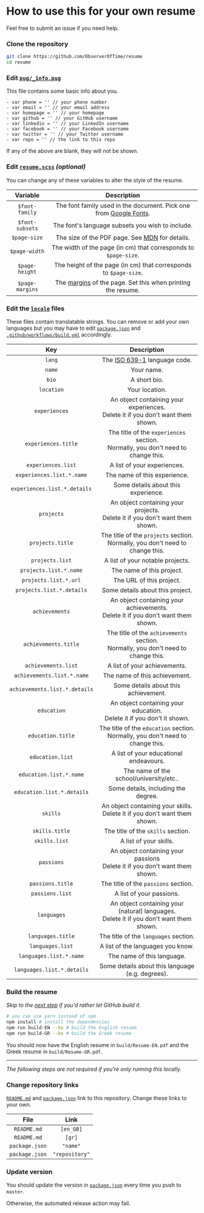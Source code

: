 # How to use this for your own resume

Feel free to submit an issue if you need help.

### Clone the repository

```bash
git clone https://github.com/ObserverOfTime/resume
cd resume
```

### Edit [`pug/_info.pug`](pug/_info.pug)

This file contains some basic info about you.

```pug
- var phone = '' // your phone number
- var email = '' // your email address
- var homepage = '' // your homepage
- var github = '' // your GitHub username
- var linkedin = '' // your LinkedIn username
- var facebook = '' // your Facebook username
- var twitter = '' // your Twitter username
- var repo = '' // the link to this repo
```

If any of the above are blank, they will not be shown.

### Edit [`resume.scss`](resume.scss) *(optional)*

You can change any of these variables to alter the style of the resume.

|    Variable     |                         Description                          |
| :-------------: | :----------------------------------------------------------: |
| `$font-family`  | The font family used in the document. Pick one from [Google Fonts][fonts]. |
| `$font-subsets` |       The font's language subsets you wish to include.       |
|  `$page-size`   |    The size of the PDF page. See [MDN][size] for details.     |
|  `$page-width`  | The width of the page (in cm) that corresponds to `$page-size`. |
| `$page-height`  | The height of the page (in cm) that corresponds to `$page-size`. |
| `$page-margins` | The [margins][margin] of the page. Set this when printing the resume. |

[fonts]: https://fonts.google.com/
[size]: https://developer.mozilla.org/en-US/docs/Web/CSS/@page/size
[margin]: https://developer.mozilla.org/en-US/docs/Web/CSS/margin

### Edit the [`locale`](locale) files

These files contain translatable strings.
You can remove or add your own languages
but you may have to edit [`package.json`](package.json) and
[`.github/workflows/build.yml`](.github/workflows/build.yml) accordingly.

|              Key              |                         Description                          |
| :---------------------------: | :----------------------------------------------------------: |
|            `lang`             |                The [ISO 639-1][] language code.              |
|            `name`             |                          Your name.                          |
|             `bio`             |                         A short bio.                         |
|          `location`           |                        Your location.                        |
|         `experiences`         | An object containing your experiences.<br>Delete it if you don't want them shown. |
|      `experiences.title`      | The title of the `experiences` section.<br>Normally, you don't need to change this. |
|      `experiences.list`       |                 A list of your experiences.                  |
|   `experiences.list.*.name`   |                 The name of this experience.                 |
| `experiences.list.*.details`  |             Some details about this experience.              |
|          `projects`           | An object containing your projects.<br>Delete it if you don't want them shown. |
|       `projects.title`        | The title of the `projects` section.<br>Normally, you don't need to change this. |
|        `projects.list`        |               A list of your notable projects.               |
|    `projects.list.*.name`     |                  The name of this project.                   |
|     `projects.list.*.url`     |                   The URL of this project.                   |
|   `projects.list.*.details`   |               Some details about this project.               |
|        `achievements`         | An object containing your achievements.<br>Delete it if you don't want them shown. |
|     `achievements.title`      | The title of the `achievements` section.<br>Normally, you don't need to change this. |
|      `achievements.list`      |                 A list of your achievements.                 |
|  `achievements.list.*.name`   |                The name of this achievement.                 |
| `achievements.list.*.details` |             Some details about this achievement.             |
|          `education`          | An object containing your education.<br>Delete it if you don't it shown. |
|       `education.title`       | The title of the `education` section.<br>Normally, you don't need to change this. |
|       `education.list`        |            A list of your educational endeavours.            |
|    `education.list.*.name`    |           The name of the school/university/etc..            |
|  `education.list.*.details`   |             Some details, including the degree.              |
|           `skills`            | An object containing your skills.<br>Delete it if you don't want them shown. |
|        `skills.title`         |              The title of the `skills` section.              |
|         `skills.list`         |                    A list of your skills.                    |
|          `passions`           | An object containing your passions<br>Delete it if you don't want them shown. |
|       `passions.title`        |             The title of the `passions` section.             |
|        `passions.list`        |                   A list of your passions.                   |
|          `languages`          | An object containing your (natural) languages.<br>Delete it if you don't want them shown. |
|       `languages.title`       |            The title of the `languages` section.             |
|       `languages.list`        |              A list of the languages you know.               |
|    `languages.list.*.name`    |                  The name of this language.                  |
|  `languages.list.*.details`   |       Some details about this language (e.g. degrees).       |

[ISO 639-1]: https://www.w3docs.com/learn-html/html-language-codes.html#iso-639-1-language-codes-6

### Build the resume

*Skip to the [next step](#change-repository-links) if you'd rather let GitHub build it.*

```bash
# you can use yarn instead of npm
npm install # install the dependencies
npm run build-EN --bo # build the English resume
npm run build-GR --bo # build the Greek resume
```

You should now have the English resume in `build/Resume-EN.pdf`
and the Greek resume in `build/Resume-GR.pdf`.

---

*The following steps are not required if you're only running this locally.*

### Change repository links

[`README.md`](README.md) and [`package.json`](package.json) link to this repository.
Change these links to your own.

|      File      |      Link      |
| :------------: | :------------: |
|  `README.md`   |   `[en_GB]`    |
|  `README.md`   |     `[gr]`     |
| `package.json` |    `"name"`    |
| `package.json` | `"repository"` |

### Update version

You should update the version in [`package.json`](package.json) every time you push to `master`.

Otherwise, the automated release action may fail.
